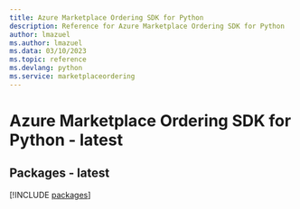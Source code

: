 ```yaml
---
title: Azure Marketplace Ordering SDK for Python
description: Reference for Azure Marketplace Ordering SDK for Python
author: lmazuel
ms.author: lmazuel
ms.data: 03/10/2023
ms.topic: reference
ms.devlang: python
ms.service: marketplaceordering
---
```

# Azure Marketplace Ordering SDK for Python - latest
## Packages - latest
[!INCLUDE [packages](marketplace-ordering-index.md)]